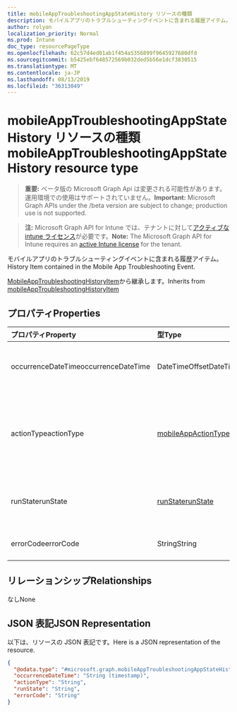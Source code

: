 ```yaml
---
title: mobileAppTroubleshootingAppStateHistory リソースの種類
description: モバイルアプリのトラブルシューティングイベントに含まれる履歴アイテム。
author: rolyon
localization_priority: Normal
ms.prod: Intune
doc_type: resourcePageType
ms.openlocfilehash: 62c57d4ed01ab1f454a5356899f9645927680dfd
ms.sourcegitcommit: b5425ebf648572569b032ded5b56e1dcf3830515
ms.translationtype: MT
ms.contentlocale: ja-JP
ms.lasthandoff: 08/13/2019
ms.locfileid: "36313049"
---
```

# <a name="mobileapptroubleshootingappstatehistory-resource-type"></a><span data-ttu-id="38613-103">mobileAppTroubleshootingAppStateHistory リソースの種類</span><span class="sxs-lookup"><span data-stu-id="38613-103">mobileAppTroubleshootingAppStateHistory resource type</span></span>

> <span data-ttu-id="38613-104">**重要:** ベータ版の Microsoft Graph Api は変更される可能性があります。運用環境での使用はサポートされていません。</span><span class="sxs-lookup"><span data-stu-id="38613-104">**Important:** Microsoft Graph APIs under the /beta version are subject to change; production use is not supported.</span></span>

> <span data-ttu-id="38613-105">**注:** Microsoft Graph API for Intune では、テナントに対して[アクティブな intune ライセンス](https://go.microsoft.com/fwlink/?linkid=839381)が必要です。</span><span class="sxs-lookup"><span data-stu-id="38613-105">**Note:** The Microsoft Graph API for Intune requires an [active Intune license](https://go.microsoft.com/fwlink/?linkid=839381) for the tenant.</span></span>

<span data-ttu-id="38613-106">モバイルアプリのトラブルシューティングイベントに含まれる履歴アイテム。</span><span class="sxs-lookup"><span data-stu-id="38613-106">History Item contained in the Mobile App Troubleshooting Event.</span></span>


<span data-ttu-id="38613-107">[MobileAppTroubleshootingHistoryItem](../resources/intune-troubleshooting-mobileapptroubleshootinghistoryitem.md)から継承します。</span><span class="sxs-lookup"><span data-stu-id="38613-107">Inherits from [mobileAppTroubleshootingHistoryItem](../resources/intune-troubleshooting-mobileapptroubleshootinghistoryitem.md)</span></span>

## <a name="properties"></a><span data-ttu-id="38613-108">プロパティ</span><span class="sxs-lookup"><span data-stu-id="38613-108">Properties</span></span>
|<span data-ttu-id="38613-109">プロパティ</span><span class="sxs-lookup"><span data-stu-id="38613-109">Property</span></span>|<span data-ttu-id="38613-110">型</span><span class="sxs-lookup"><span data-stu-id="38613-110">Type</span></span>|<span data-ttu-id="38613-111">説明</span><span class="sxs-lookup"><span data-stu-id="38613-111">Description</span></span>|
|:---|:---|:---|
|<span data-ttu-id="38613-112">occurrenceDateTime</span><span class="sxs-lookup"><span data-stu-id="38613-112">occurrenceDateTime</span></span>|<span data-ttu-id="38613-113">DateTimeOffset</span><span class="sxs-lookup"><span data-stu-id="38613-113">DateTimeOffset</span></span>|<span data-ttu-id="38613-114">履歴アイテムが発生した時刻。</span><span class="sxs-lookup"><span data-stu-id="38613-114">Time when the history item occurred.</span></span> <span data-ttu-id="38613-115">[MobileAppTroubleshootingHistoryItem](../resources/intune-troubleshooting-mobileapptroubleshootinghistoryitem.md)から継承します。</span><span class="sxs-lookup"><span data-stu-id="38613-115">Inherited from [mobileAppTroubleshootingHistoryItem](../resources/intune-troubleshooting-mobileapptroubleshootinghistoryitem.md)</span></span>|
|<span data-ttu-id="38613-116">actionType</span><span class="sxs-lookup"><span data-stu-id="38613-116">actionType</span></span>|[<span data-ttu-id="38613-117">mobileAppActionType</span><span class="sxs-lookup"><span data-stu-id="38613-117">mobileAppActionType</span></span>](../resources/intune-troubleshooting-mobileappactiontype.md)|<span data-ttu-id="38613-118">対象となった AAD セキュリティグループ id。</span><span class="sxs-lookup"><span data-stu-id="38613-118">AAD security group id to which it was targeted.</span></span> <span data-ttu-id="38613-119">可能な値は、`unknown`、`installCommandSent`、`installed`、`uninstalled`、`userRequestedInstall` です。</span><span class="sxs-lookup"><span data-stu-id="38613-119">Possible values are: `unknown`, `installCommandSent`, `installed`, `uninstalled`, `userRequestedInstall`.</span></span>|
|<span data-ttu-id="38613-120">runState</span><span class="sxs-lookup"><span data-stu-id="38613-120">runState</span></span>|[<span data-ttu-id="38613-121">runState</span><span class="sxs-lookup"><span data-stu-id="38613-121">runState</span></span>](../resources/intune-shared-runstate.md)|<span data-ttu-id="38613-122">アイテムの状態。</span><span class="sxs-lookup"><span data-stu-id="38613-122">Status of the item.</span></span> <span data-ttu-id="38613-123">可能な値は、`unknown`、`success`、`fail`、`error`、`pending` です。</span><span class="sxs-lookup"><span data-stu-id="38613-123">Possible values are: `unknown`, `success`, `fail`, `error`, `pending`.</span></span>|
|<span data-ttu-id="38613-124">errorCode</span><span class="sxs-lookup"><span data-stu-id="38613-124">errorCode</span></span>|<span data-ttu-id="38613-125">String</span><span class="sxs-lookup"><span data-stu-id="38613-125">String</span></span>|<span data-ttu-id="38613-126">失敗のエラーコード。エラーがない場合は空です。</span><span class="sxs-lookup"><span data-stu-id="38613-126">Error code for the failure, empty if no failure.</span></span>|

## <a name="relationships"></a><span data-ttu-id="38613-127">リレーションシップ</span><span class="sxs-lookup"><span data-stu-id="38613-127">Relationships</span></span>
<span data-ttu-id="38613-128">なし</span><span class="sxs-lookup"><span data-stu-id="38613-128">None</span></span>

## <a name="json-representation"></a><span data-ttu-id="38613-129">JSON 表記</span><span class="sxs-lookup"><span data-stu-id="38613-129">JSON Representation</span></span>
<span data-ttu-id="38613-130">以下は、リソースの JSON 表記です。</span><span class="sxs-lookup"><span data-stu-id="38613-130">Here is a JSON representation of the resource.</span></span>
<!-- {
  "blockType": "resource",
  "@odata.type": "microsoft.graph.mobileAppTroubleshootingAppStateHistory"
}
-->
``` json
{
  "@odata.type": "#microsoft.graph.mobileAppTroubleshootingAppStateHistory",
  "occurrenceDateTime": "String (timestamp)",
  "actionType": "String",
  "runState": "String",
  "errorCode": "String"
}
```



